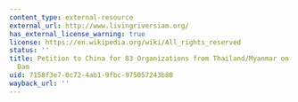 ```yaml
---
content_type: external-resource
external_url: http://www.livingriversiam.org/
has_external_license_warning: true
license: https://en.wikipedia.org/wiki/All_rights_reserved
status: ''
title: Petition to China for 83 Organizations from Thailand/Myanmar on Upper Salween
  Dam
uid: 7158f3e7-0c72-4ab1-9fbc-975057243b80
wayback_url: ''
---
```

